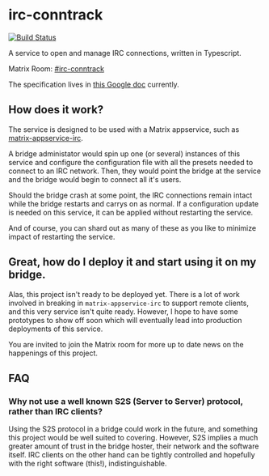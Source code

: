 # irc-conntrack

[![Build Status](https://travis-ci.org/Half-Shot/irc-conntrack.svg?branch=master)](https://travis-ci.org/Half-Shot/irc-conntrack)

A service to open and manage IRC connections, written in Typescript.

Matrix Room: [#irc-conntrack](https://matrix.to/#/#irc-conntrack:half-shot.uk)

The specification lives in [this Google doc](https://goo.gl/q2HgLA) currently.

## How does it work?

The service is designed to be used with a Matrix appservice, such as [matrix-appservice-irc](https://github.com/matrix-org/matrix-appservice-irc).

A bridge administator would spin up one (or several) instances of this service and configure the configuration file with all the presets needed to connect to an IRC network. Then, they would point the bridge at the service and the bridge would begin to connect all it's users. 

Should the bridge crash at some point, the IRC connections remain intact while the bridge restarts and carrys on as normal. If a configuration update is needed on this service, it can be applied without restarting the service.

And of course, you can shard out as many of these as you like to minimize impact of restarting the service.

## Great, how do I deploy it and start using it on my bridge.

Alas, this project isn't ready to be deployed yet. There is a lot of work involved in breaking in `matrix-appservice-irc` to support remote clients, and this very service isn't quite ready. However, I hope to have some prototypes to show off soon which will eventually lead into production deployments of this service.

You are invited to join the Matrix room for more up to date news on the happenings of this project.

## FAQ

### Why not use a well known S2S (Server to Server) protocol, rather than IRC clients?

Using the S2S protocol in a bridge could work in the future, and something this project would be well suited to covering. However, S2S implies a much greater amount of trust in the bridge hoster, their network and the software itself. IRC clients on the other hand can be tightly controlled and hopefully with the right software (this!), indistinguishable.
